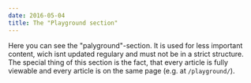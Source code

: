 ```yaml
---
date: 2016-05-04
title: The "Playground section"
---
```


Here you can see the "palyground"-section.
It is used for less important content, wich isnt updated regulary and must not be in a strict structure.
The special thing of this section is the fact, that every article is fully viewable and every article is on the same page (e.g. at `/playground/`).